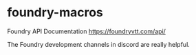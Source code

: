 # foundry-macros

Foundry API Documentation
https://foundryvtt.com/api/

The Foundry development channels in discord are really helpful.
